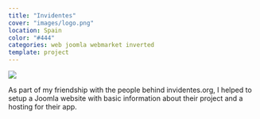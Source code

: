 ```yaml
---
title: "Invidentes"
cover: "images/logo.png"
location: Spain
color: "#444"
categories: web joomla webmarket inverted
template: project
---
```


![](/work/invidentes/images/1.png)

As part of my friendship with the people behind invidentes.org, I helped to setup a Joomla website with basic information about their project and a hosting for their app.
